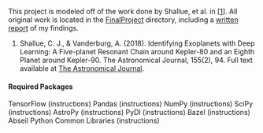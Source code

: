 This project is modeled off of the work done by Shallue, et al. in \[[1](https://iopscience.iop.org/article/10.3847/1538-3881/aa9e09/meta)\]. All original work is located in the [FinalProject](https://github.com/amnh/astr-4260-final-project-beccaroskill/tree/main/FinalProject) directory, including a [written report](https://github.com/amnh/astr-4260-final-project-beccaroskill/blob/main/FinalProject/Report.pdf) of my findings.

1.  Shallue, C. J., & Vanderburg, A. (2018). Identifying Exoplanets with Deep Learning: A Five-planet Resonant Chain around Kepler-80 and an Eighth Planet around Kepler-90. The Astronomical Journal, 155(2), 94. Full text available at [The Astronomical Journal](https://iopscience.iop.org/article/10.3847/1538-3881/aa9e09/meta).


#### Required Packages
TensorFlow (instructions)
Pandas (instructions)
NumPy (instructions)
SciPy (instructions)
AstroPy (instructions)
PyDl (instructions)
Bazel (instructions)
Abseil Python Common Libraries (instructions)
